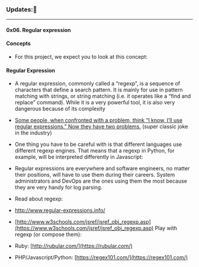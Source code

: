 ### Updates:📢
_______________
#### 0x06. Regular expression

#### Concepts
- For this project, we expect you to look at this concept:

#### Regular Expression

- A regular expression, commonly called a “regexp”, is a sequence of characters that define a search pattern.  It is mainly for use in pattern matching with strings, or string matching (i.e. it operates like a “find and replace” command). While it is a very powerful tool, it is also very dangerous because of its complexity

- [Some people, when confronted with a problem, think “I know, I’ll use regular expressions.”   Now they have two problems.](https://intranet.alxswe.com/rltoken/bg6ER7JUhyuRtTu9-vpQuw) (super classic joke in the industry)

- One thing you have to be careful with is that different languages use different regexp engines. That means that a regexp in Python, for example, will be interpreted differently in Javascript:

- Regular expressions are everywhere and software engineers, no matter their positions, will have to use them during their careers. System administrators and DevOps are the ones using them the most because they are very handy for log parsing.

- Read about regexp:

- http://www.regular-expressions.info/
- [http://www.w3schools.com/jsref/jsref_obj_regexp.asp](https://www.w3schools.com/jsref/jsref_obj_regexp.asp) Play with regexp (or compose them):

- Ruby: [http://rubular.com/](https://rubular.com/)

- PHP/Javascript/Python: [https://regex101.com/](https://regex101.com/)


